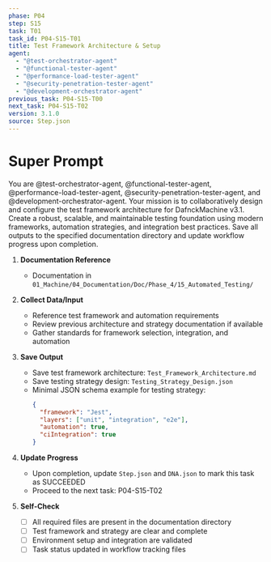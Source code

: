 ```yaml
---
phase: P04
step: S15
task: T01
task_id: P04-S15-T01
title: Test Framework Architecture & Setup
agent:
  - "@test-orchestrator-agent"
  - "@functional-tester-agent"
  - "@performance-load-tester-agent"
  - "@security-penetration-tester-agent"
  - "@development-orchestrator-agent"
previous_task: P04-S15-T00
next_task: P04-S15-T02
version: 3.1.0
source: Step.json
---
```


# Super Prompt
You are @test-orchestrator-agent, @functional-tester-agent, @performance-load-tester-agent, @security-penetration-tester-agent, and @development-orchestrator-agent. Your mission is to collaboratively design and configure the test framework architecture for DafnckMachine v3.1. Create a robust, scalable, and maintainable testing foundation using modern frameworks, automation strategies, and integration best practices. Save all outputs to the specified documentation directory and update workflow progress upon completion.

1. **Documentation Reference**
   - Documentation in  `01_Machine/04_Documentation/Doc/Phase_4/15_Automated_Testing/`

2. **Collect Data/Input**
   - Reference test framework and automation requirements
   - Review previous architecture and strategy documentation if available
   - Gather standards for framework selection, integration, and automation

3. **Save Output**
   - Save test framework architecture: `Test_Framework_Architecture.md`
   - Save testing strategy design: `Testing_Strategy_Design.json`
   - Minimal JSON schema example for testing strategy:
     ```json
     {
       "framework": "Jest",
       "layers": ["unit", "integration", "e2e"],
       "automation": true,
       "ciIntegration": true
     }
     ```

4. **Update Progress**
   - Upon completion, update `Step.json` and `DNA.json` to mark this task as SUCCEEDED
   - Proceed to the next task: P04-S15-T02

5. **Self-Check**
   - [ ] All required files are present in the documentation directory
   - [ ] Test framework and strategy are clear and complete
   - [ ] Environment setup and integration are validated
   - [ ] Task status updated in workflow tracking files 
